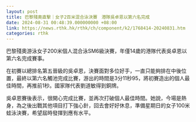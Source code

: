 ```yaml
---
layout: post
title: 巴黎殘奧直擊｜女子2百米混合泳決賽　港隊吳卓恩以第六名完成
date: 2024-08-31 00:48:39.000000000 +08:00
link: https://news.rthk.hk/rthk/ch/component/k2/1768414-20240831.htm
categories: rthk
---
```


巴黎殘奧游泳女子200米個人混合泳SM6級決賽，年僅14歲的港隊代表吳卓恩以第六名完成賽事。

在初賽以總排名第五晉級的吳卓恩，決賽面對多位好手，一直只能夠排在中後位置，最終以第六名觸池完成比賽，游出的時間是3分11秒95，將初賽造出的個人最佳時間，再推前1秒。國家隊代表劉道敏得到銅牌。

吳卓恩賽後表示，很開心完成比賽，並再次打破個人最佳時間。她說，今場是熱身，為之後出戰其他項目打下強心針，回去會好好休息，準備星期日的女子100米蛙泳決賽，希望屆時發揮到應有水平。

